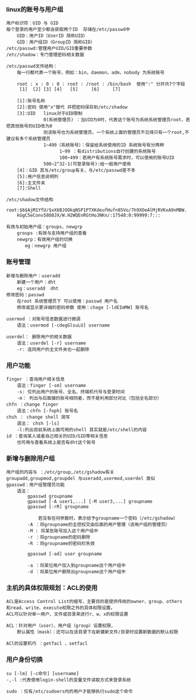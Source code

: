 ### linux的账号与用户组
    用户标识符：UID 与 GID
    每个登录的用户至少都会获取两个ID  存储在/etc/passwd中
        UID：用户ID（UserID 简称UID）
        GID：用户组ID（GroupID 简称GID）
    /etc/passwd:管理用户UID/GID重要参数
    /etc/shadow：专门管理密码相关数据
    
    /etc/passwd文件结构：
        每一行都代表一个账号，例如：bin，daemon，adm，nobody 为系统账号
        
        root : x : 0 : 0 : root : /root : /bin/bash  使用":" 分开共7个字段
         [1]  [2] [3] [4]   [5]     [6]     [7]
          
        [1]:账号名称
        [2]:密码 使用"x"替代 并把密码保存到/etc/shadow
        [3]:UID   linux对于UID限制 
                  0(系统管理员) ：当UID为0时，代表这个账号为系统系统管理员root，若把其他账号的UID改为0
                  则该账号也为系统管理员，一个系统上面的管理员不见得只有一个root,不建议有多个系统管理员
                  1~499（系统账号）：保留给系统使用的ID 系统账号有分两种
                        1~99 ：有distributions自行创建的系统账号
                        100~499：若用户有系统账号需求时，可以使用的账号UID
                  500~2^32-1(可登录账号):给一般用户使用
        [4]：GID 其与/etc/group有关，与/etc/passwd差不多
        [5]:用户信息说明列
        [6]:主文件夹
        [7]:Shell
        
    /etc/shadow文件结构
        root:$6$AjM1YfU/$xX6BJOOkqNSP1PTXKdeufHufn85Vo/7h9XOeAlMjRVKxA9nMBW.
        kGgC5eConv58O8JX/W.H2WQEnRGtHoJNKn/:17548:0:99999:7:::
        
    有效与初始用户组：groups、newgrp
        groups :有效与支持用户组的查看
        newgrp：有效用户组的切换
           eg：newgrp 用户组
### 账号管理
    新增与删除用户：useradd
        新建一个用户：dht
        eg：useradd  dht
    修改密码：passwd
        在root 系统管理员下 可以使用：passwd 用户名  
        修改或显示更详细的密码参数 使用：chage [-ldEImMW] 账号名
        
    usermod ：对账号信息数据进行微调
        语法：usermod [-cdegGlsuLU] username
        
    userdel： 删除用户的相关数据
        语法：userdel [-r] username
        -r: 连同用户的主文件夹也一起删除
### 用户功能
    finger ：查询用户相关信息
        语法：finger [-sm] username
        -s: 仅列出用户的账号、全名、终端机代号与登录时间
        -m： 列出与后面接的账号相同者，而不是利用部分对比（包括全名部分）
    chfn ：change finger 
        语法：chfn [-foph] 账号名
    chsh ： change shell 简写
        语法： chsh [-ls]
        -l:列出目前系统上面可用的shell 其实就是/etc/shell的内容
    id ：查询某人或者自己相关的UID/GID等相关信息
        也可用与查看系统上是否有dht这个账号
### 新增与删除用户组
    用户组的内容与 ：/etc/group,/etc/gshadow有关
    groupadd,groupmod,groupdel 与useradd,usermod,userdel 类似
    gpasswd：用户组管理员功能
        语法：
            gpasswd groupname
            gpasswd [-A user1,...] [-M user3,...] groupname
            gpasswd [-rR] groupname
            
                若没有任何参数时，表示给予groupname一个密码（/etc/gshadow）
            -A ：将groupname的主控权交由后面的用户管理（该用户组的管理员）
            -M : 将某些账号加入这个用户组中
            -r ：将groupname的密码删除
            -R ：将groupname的密码栏失效
            
            gpasswd [-ad] user groupname
            
            -a ：将某位用户加入到groupname这个用户组中
            -d ：将某位用户删除出groupname这个用户组中
### 主机的具体权限规划：ACL的使用
    ACL是Access Control List的缩写，主要目的是提供传统的owner、group、others
    和read、write、execute权限之外的具体权限设置。
    ACL可以针对单一用户、文件或目录来进行r、w、x的权限设置
    
    ACL：针对用户（user）、用户组（group）设置权限，
        默认属性（mask）：还可以在该目录下在新建新文件/目录时设置新数据的默认权限
        
    ACl的设置机巧 ：getfacl ，setfacl
    
    
### 用户身份切换
    su [-lm] [-c命令] [username]
    -,-l :代表使用login-shell的变量文件读取方式来登录系统
    
    sudo ：仅有/etc/sudoers内的用户才能够执行sudo这个命令
    
    
            
            
            
            
            
            
            
            
            
            
            
            
            
            
            
            
            
            
            
            
            
            
            
            
            
            
            
            
            
            
            
            
            
            
            
            
            
            
            
            
            
            
            
            
            
            
    
        
            
        
        
        
        
        
        
        
        
        
        
        
        
        
        
        
        
        
        
        
        
        
        
        
        
        
        
        
        
        
        
        
        
        
        
        
        
        
        
        
    
                        
                  